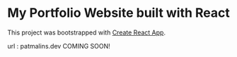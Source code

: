 # My Portfolio Website built with React

This project was bootstrapped with [Create React App](https://github.com/facebook/create-react-app).

url : patmalins.dev COMING SOON!